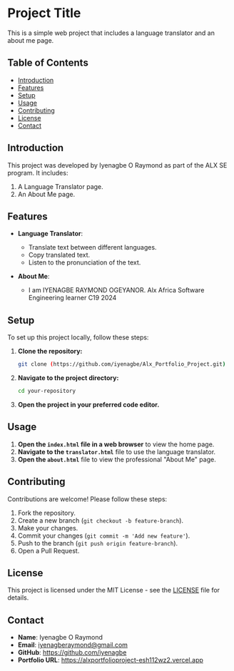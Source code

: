 # Project Title

This is a simple web project that includes a language translator and an about me page.

## Table of Contents

- [Introduction](#introduction)
- [Features](#features)
- [Setup](#setup)
- [Usage](#usage)
- [Contributing](#contributing)
- [License](#license)
- [Contact](#contact)

## Introduction

This project was developed by Iyenagbe O Raymond as part of the ALX SE program. It includes:
1. A Language Translator page.
2. An About Me page.

## Features

- **Language Translator**: 
  - Translate text between different languages.
  - Copy translated text.
  - Listen to the pronunciation of the text.

- **About Me**:
  - I am IYENAGBE RAYMOND OGEYANOR. Alx Africa Software Engineering learner C19 2024 

## Setup

To set up this project locally, follow these steps:

1. **Clone the repository:**

    ```sh
    git clone (https://github.com/iyenagbe/Alx_Portfolio_Project.git)
    ```

2. **Navigate to the project directory:**

    ```sh
    cd your-repository
    ```

3. **Open the project in your preferred code editor.**

## Usage

1. **Open the `index.html` file in a web browser** to view the home page.
2. **Navigate to the `translator.html`** file to use the language translator.
3. **Open the `about.html`** file to view the professional "About Me" page.

## Contributing

Contributions are welcome! Please follow these steps:

1. Fork the repository.
2. Create a new branch (`git checkout -b feature-branch`).
3. Make your changes.
4. Commit your changes (`git commit -m 'Add new feature'`).
5. Push to the branch (`git push origin feature-branch`).
6. Open a Pull Request.

## License

This project is licensed under the MIT License - see the [LICENSE](LICENSE) file for details.

## Contact

- **Name**: Iyenagbe O Raymond
- **Email**: iyenagberaymond@gmail.com
- **GitHub**: https://github.com/iyenagbe
- **Portfolio URL**: https://alxportfolioproject-esh112wz2.vercel.app


